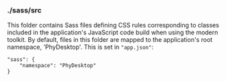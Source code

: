 ### ./sass/src

This folder contains Sass files defining CSS rules corresponding to classes
included in the application's JavaScript code build when using the modern toolkit.
By default, files in this folder are mapped to the application's root namespace, 'PhyDesktop'.
This is set in `"app.json"`:

    "sass": {
        "namespace": "PhyDesktop"
    }